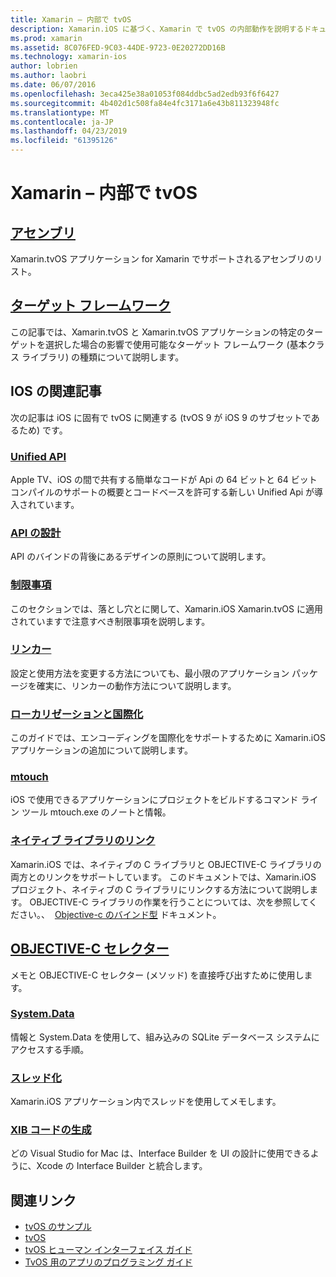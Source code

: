 ```yaml
---
title: Xamarin – 内部で tvOS
description: Xamarin.iOS に基づく、Xamarin で tvOS の内部動作を説明するドキュメント。 コンテンツのリンクは、アセンブリ、ターゲットのフレームワークについて説明し、iOS の概念に関連します。
ms.prod: xamarin
ms.assetid: 8C076FED-9C03-44DE-9723-0E20272DD16B
ms.technology: xamarin-ios
author: lobrien
ms.author: laobri
ms.date: 06/07/2016
ms.openlocfilehash: 3eca425e38a01053f084ddbc5ad2edb93f6f6427
ms.sourcegitcommit: 4b402d1c508fa84e4fc3171a6e43b811323948fc
ms.translationtype: MT
ms.contentlocale: ja-JP
ms.lasthandoff: 04/23/2019
ms.locfileid: "61395126"
---
```

# <a name="tvos-in-xamarin-internals"></a>Xamarin – 内部で tvOS 

##  <a name="assembliesiostvosinternalsassembliesmd"></a>[アセンブリ](~/ios/tvos/internals/assemblies.md)

Xamarin.tvOS アプリケーション for Xamarin でサポートされるアセンブリのリスト。

##  <a name="target-frameworksiostvosinternalsframeworksmd"></a>[ターゲット フレームワーク](~/ios/tvos/internals/frameworks.md)

この記事では、Xamarin.tvOS と Xamarin.tvOS アプリケーションの特定のターゲットを選択した場合の影響で使用可能なターゲット フレームワーク (基本クラス ライブラリ) の種類について説明します。

## <a name="related-ios-articles"></a>IOS の関連記事

次の記事は iOS に固有で tvOS に関連する (tvOS 9 が iOS 9 のサブセットであるため) です。

###  <a name="unified-apicross-platformmaciosunifiedindexmd"></a>[Unified API](~/cross-platform/macios/unified/index.md)

Apple TV、iOS の間で共有する簡単なコードが Api の 64 ビットと 64 ビット コンパイルのサポートの概要とコードベースを許可する新しい Unified Api が導入されています。  

###  <a name="api-designiosinternalsapi-designindexmd"></a>[API の設計](~/ios/internals/api-design/index.md)

API のバインドの背後にあるデザインの原則について説明します。

###  <a name="limitationsiosinternalslimitationsmd"></a>[制限事項](~/ios/internals/limitations.md)

このセクションでは、落とし穴とに関して、Xamarin.iOS Xamarin.tvOS に適用されていますで注意すべき制限事項を説明します。

###  <a name="linkeriosdeploy-testlinkermd"></a>[リンカー](~/ios/deploy-test/linker.md)

設定と使用方法を変更する方法についても、最小限のアプリケーション パッケージを確実に、リンカーの動作方法について説明します。

###  <a name="localization-and-internationalizationiosapp-fundamentalslocalizationindexmd"></a>[ローカリゼーションと国際化](~/ios/app-fundamentals/localization/index.md)

このガイドでは、エンコーディングを国際化をサポートするために Xamarin.iOS アプリケーションの追加について説明します。

###  <a name="mtouchiosdeploy-testmtouchmd"></a>[mtouch](~/ios/deploy-test/mtouch.md)

iOS で使用できるアプリケーションにプロジェクトをビルドするコマンド ライン ツール mtouch.exe のノートと情報。

###  <a name="linking-native-librariesiosplatformnative-interopmd"></a>[ネイティブ ライブラリのリンク](~/ios/platform/native-interop.md)

Xamarin.iOS では、ネイティブの C ライブラリと OBJECTIVE-C ライブラリの両方とのリンクをサポートしています。 このドキュメントでは、Xamarin.iOS プロジェクト、ネイティブの C ライブラリにリンクする方法について説明します。 OBJECTIVE-C ライブラリの作業を行うことについては、次を参照してください。、&nbsp; [Objective-c のバインド型](~/ios/platform/binding-objective-c/index.md)&nbsp;ドキュメント。

##  <a name="objective-c-selectorsiosinternalsobjective-c-selectorsmd"></a>[OBJECTIVE-C セレクター](~/ios/internals/objective-c-selectors.md)

メモと OBJECTIVE-C セレクター (メソッド) を直接呼び出すために使用します。

###  <a name="systemdataiosdata-cloudsystemdatamd"></a>[System.Data](~/ios/data-cloud/system.data.md)

情報と System.Data を使用して、組み込みの SQLite データベース システムにアクセスする手順。

###  <a name="threadingiosapp-fundamentalsthreadingmd"></a>[スレッド化](~/ios/app-fundamentals/threading.md)

Xamarin.iOS アプリケーション内でスレッドを使用してメモします。

###  <a name="xib-code-generationiosinternalsxib-code-generationmd"></a>[XIB コードの生成](~/ios/internals/xib-code-generation.md)

どの Visual Studio for Mac は、Interface Builder を UI の設計に使用できるように、Xcode の Interface Builder と統合します。

## <a name="related-links"></a>関連リンク

- [tvOS のサンプル](https://developer.xamarin.com/samples/tvos/all/)
- [tvOS](https://developer.apple.com/tvos/)
- [tvOS ヒューマン インターフェイス ガイド](https://developer.apple.com/tvos/human-interface-guidelines/)
- [TvOS 用のアプリのプログラミング ガイド](https://developer.apple.com/library/prerelease/tvos/documentation/General/Conceptual/AppleTV_PG/)
